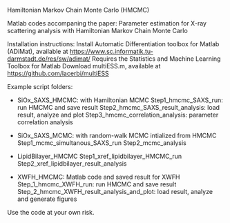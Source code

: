 Hamiltonian Markov Chain Monte Carlo (HMCMC)

Matlab codes accompaning the paper: Parameter estimation for X-ray scattering analysis with Hamiltonian Markov Chain Monte Carlo

Installation instructions:
Install Automatic Differentiation toolbox for Matlab (ADiMat), available at https://www.sc.informatik.tu-darmstadt.de/res/sw/adimat/
Requires the Statistics and Machine Learning Toolbox for Matlab
Download multiESS.m, available at https://github.com/lacerbi/multiESS


Example script folders:

* SiOx_SAXS_HMCMC: with Hamiltonian MCMC
Step1_hmcmc_SAXS_run: run HMCMC and save result
Step2_hmcmc_SAXS_result_analysis: load result, analyze and plot
Step3_hmcmc_correlation_analysis: parameter correlation analysis

* SiOx_SAXS_MCMC: with random-walk MCMC intialized from HMCMC
Step1_mcmc_simultanous_SAXS_run
Step2_mcmc_analysis

* LipidBilayer_HMCMC
Step1_xref_lipidbilayer_HMCMC_run
Step2_xref_lipidbilayer_result_analysis

* XWFH_HMCMC: Matlab code and saved result for XWFH
Step_1_hmcmc_XWFH_run: run HMCMC and save result
Step_2_hmcmc_XWFH_result_analysis_and_plot: load result, analyze and generate figures

Use the code at your own risk.
